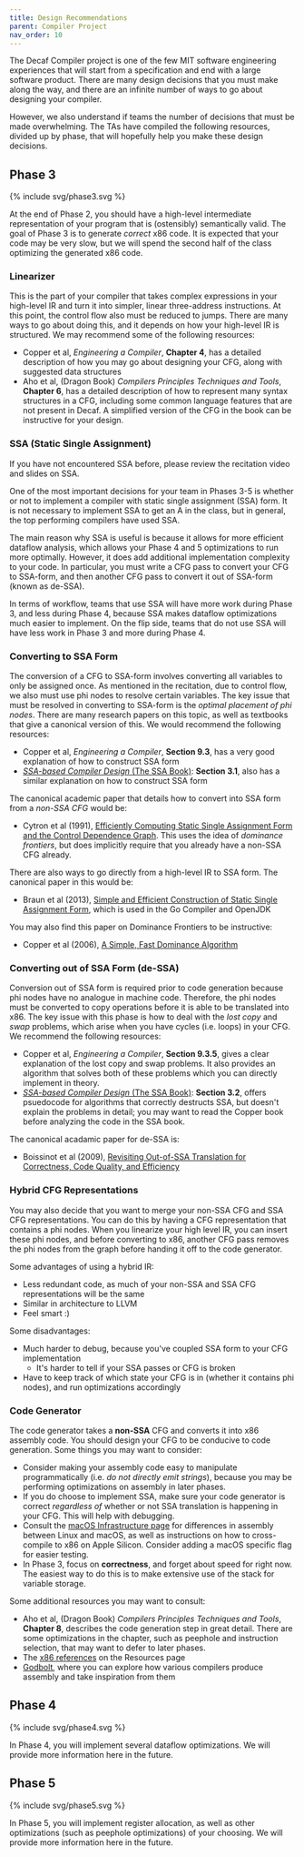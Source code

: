 ```yaml
---
title: Design Recommendations
parent: Compiler Project
nav_order: 10
---
```


The Decaf Compiler project is one of the few MIT software engineering experiences that will start from a specification and end with a large software product. There are many design decisions that you must make along the way, and there are an infinite number of ways to go about designing your compiler.

However, we also understand if teams the number of decisions that must be made overwhelming. The TAs have compiled the following resources, divided up by phase, that will hopefully help you make these design decisions.

## Phase 3

{% include svg/phase3.svg %}

At the end of Phase 2, you should have a high-level intermediate representation of your program that is (ostensibly) semantically valid. The goal of Phase 3 is to generate *correct* x86 code. It is expected that your code may be very slow, but we will spend the second half of the class optimizing the generated x86 code.

###  Linearizer

This is the part of your compiler that takes complex expressions in your high-level IR and turn it into simpler, linear three-address instructions. At this point, the control flow also must be reduced to jumps. There are many ways to go about doing this, and it depends on how your high-level IR is structured. We may recommend some of the following resources:

- Copper et al, *Engineering a Compiler*, **Chapter 4**, has a detailed description of how you may go about designing your CFG, along with suggested data structures
- Aho et al, (Dragon Book) *Compilers Principles Techniques and Tools*, **Chapter 6**, has a detailed description of how to represent many syntax structures in a CFG, including some common language features that are not present in Decaf. A simplified version of the CFG in the book can be instructive for your design.

### SSA (Static Single Assignment)

If you have not encountered SSA before, please review the recitation video and slides on SSA.

One of the most important decisions for your team in Phases 3-5 is whether or not to implement a compiler with static single assignment (SSA) form. It is not necessary to implement SSA to get an A in the class, but in general, the top performing compilers have used SSA.

The main reason why SSA is useful is because it allows for more efficient dataflow analysis, which allows your Phase 4 and 5 optimizations to run more optimally. However, it does add additional implementation complexity to your code. In particular, you must write a CFG pass to convert your CFG to SSA-form, and then another CFG pass to convert it out of SSA-form (known as de-SSA). 

In terms of workflow, teams that use SSA will have more work during Phase 3, and less during Phase 4, because SSA makes dataflow optimizations much easier to implement. On the flip side, teams that do not use SSA will have less work in Phase 3 and more during Phase 4.

### Converting to SSA Form

The conversion of a CFG to SSA-form involves converting all variables to only be assigned once. As mentioned in the recitation, due to control flow, we also must use phi nodes to resolve certain variables. The key issue that must be resolved in converting to SSA-form is the *optimal placement of phi nodes*. There are many research papers on this topic, as well as textbooks that give a canonical version of this. We would recommend the following resources:

- Copper et al, *Engineering a Compiler*, **Section 9.3**, has a very good explanation of how to construct SSA form
- [*SSA-based Compiler Design* (The SSA Book)](https://pfalcon.github.io/ssabook/latest/book-full.pdf): **Section 3.1**, also has a similar explanation on how to construct SSA form

The canonical academic paper that details how to convert into SSA form from a *non-SSA CFG* would be:

- Cytron et al (1991), [Efficiently Computing Static Single Assignment Form and the Control Dependence Graph](https://www.cs.utexas.edu/~pingali/CS380C/2010/papers/ssaCytron.pdf). This uses the idea of *dominance frontiers*, but does implicitly require that you already have a non-SSA CFG already.

There are also ways to go directly from a high-level IR to SSA form. The canonical paper in this would be:

- Braun et al (2013), [Simple and Efficient Construction of Static Single Assignment Form](https://c9x.me/compile/bib/braun13cc.pdf), which is used in the Go Compiler and OpenJDK

You may also find this paper on Dominance Frontiers to be instructive:

- Copper et al (2006), [A Simple, Fast Dominance Algorithm](https://repository.rice.edu/items/99a574c3-90fe-4a00-adf9-ce73a21df2ed)

### Converting out of SSA Form (de-SSA)

Conversion out of SSA form is required prior to code generation because phi nodes have no analogue in machine code. Therefore, the phi nodes must be converted to copy operations before it is able to be translated into x86. The key issue with this phase is how to deal with the *lost copy* and *swap* problems, which arise when you have cycles (i.e. loops) in your CFG. We recommend the following resources:

- Copper et al, *Engineering a Compiler*, **Section 9.3.5**, gives a clear explanation of the lost copy and swap problems. It also provides an algorithm that solves both of these problems which you can directly implement in theory.
- [*SSA-based Compiler Design* (The SSA Book)](https://pfalcon.github.io/ssabook/latest/book-full.pdf): **Section 3.2**, offers psuedocode for algorithms that correctly destructs SSA, but doesn't explain the problems in detail; you may want to read the Copper book before analyzing the code in the SSA book.

The canonical acadamic paper for de-SSA is:

- Boissinot et al (2009), [Revisiting Out-of-SSA Translation for Correctness, Code Quality, and Efficiency](https://ieeexplore.ieee.org/document/4907656)

### Hybrid CFG Representations

You may also decide that you want to merge your non-SSA CFG and SSA CFG representations. You can do this by having a CFG representation that contains a phi nodes. When you linearize your high level IR, you can insert these phi nodes, and before converting to x86, another CFG pass removes the phi nodes from the graph before handing it off to the code generator.

Some advantages of using a hybrid IR:

- Less redundant code, as much of your non-SSA and SSA CFG representations will be the same
- Similar in architecture to LLVM
- Feel smart :)

Some disadvantages:

- Much harder to debug, because you've coupled SSA form to your CFG implementation
  - It's harder to tell if your SSA passes or CFG is broken
- Have to keep track of which state your CFG is in (whether it contains phi nodes), and run optimizations accordingly

### Code Generator

The code generator takes a **non-SSA** CFG and converts it into x86 assembly code. You should design your CFG to be conducive to code generation. Some things you may want to consider:

- Consider making your assembly code easy to manipulate programmatically (i.e. *do not directly emit strings*), because you may be performing optimizations on assembly in later phases.
- If you do choose to implement SSA, make sure your code generator is correct *regardless of* whether or not SSA translation is happening in your CFG. This will help with debugging.
- Consult the [macOS Infrastructure page](macos) for differences in assembly between Linux and macOS, as well as instructions on how to cross-compile to x86 on Apple Silicon. Consider adding a macOS specific flag for easier testing.
- In Phase 3, focus on **correctness**, and forget about speed for right now. The easiest way to do this is to make extensive use of the stack for variable storage.

Some additional resources you may want to consult:

- Aho et al, (Dragon Book) *Compilers Principles Techniques and Tools*, **Chapter 8**, describes the code generation step in great detail. There are some optimizations in the chapter, such as peephole and instruction selection, that may want to defer to later phases.
- The [x86 references](resources#references) on the Resources page
- [Godbolt](godbolt.org), where you can explore how various compilers produce assembly and take inspiration from them

## Phase 4

{% include svg/phase4.svg %}

In Phase 4, you will implement several dataflow optimizations. We will provide more information here in the future.

## Phase 5

{% include svg/phase5.svg %}

In Phase 5, you will implement register allocation, as well as other optimizations (such as peephole optimizations) of your choosing. We will provide more information here in the future.
